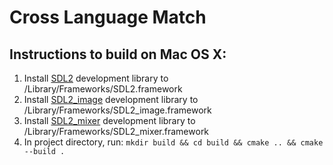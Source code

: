 # Cross Language Match

## Instructions to build on Mac OS X:
1. Install [SDL2](https://www.libsdl.org/download-2.0.php) development library to /Library/Frameworks/SDL2.framework
2. Install [SDL2_image](https://www.libsdl.org/projects/SDL_image/) development library to /Library/Frameworks/SDL2_image.framework
3. Install [SDL2_mixer](https://www.libsdl.org/projects/SDL_mixer/) development library to /Library/Frameworks/SDL2_mixer.framework
4. In project directory, run: `mkdir build && cd build && cmake .. && cmake --build .`


